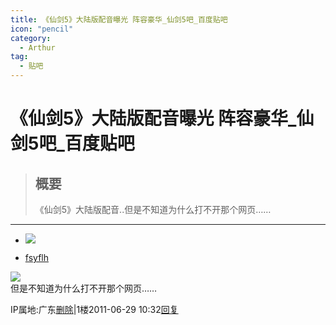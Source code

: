 ```yaml
---
title: 《仙剑5》大陆版配音曝光 阵容豪华_仙剑5吧_百度贴吧
icon: "pencil"
category:
  - Arthur
tag:
  - 贴吧
---
```

# 《仙剑5》大陆版配音曝光 阵容豪华_仙剑5吧_百度贴吧

> ## 概要
> 《仙剑5》大陆版配音..但是不知道为什么打不开那个网页……

---
-   [![](https://gss0.bdstatic.com/6LZ1dD3d1sgCo2Kml5_Y_D3/sys/portrait/item/tb.1.b9fc0bd1.TJykhab2yC352vX_pOgzGQ?t=1463110610)](https://tieba.baidu.com/home/main?id=tb.1.b9fc0bd1.TJykhab2yC352vX_pOgzGQ?t=1463110610&fr=pb)
    

-   [fsyflh](https://tieba.baidu.com/home/main?id=tb.1.b9fc0bd1.TJykhab2yC352vX_pOgzGQ?t=1463110610&fr=pb)

![](https://imgsa.baidu.com/forum/w%3D580/sign=d7eda8b162d9f2d3201124e799ec8a53/e6fe8c35e5dde7113cf6d4a6a7efce1b9c1661d2.jpg)  
但是不知道为什么打不开那个网页……

  
  

IP属地:广东[删除](https://tieba.baidu.com/p/1124189015?pid=12932264419&cid=0#)|1楼2011-06-29 10:32[回复](https://tieba.baidu.com/p/1124189015?pid=12932264419&cid=0#)
